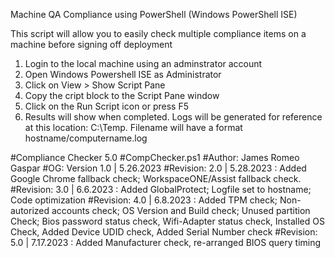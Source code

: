 Machine QA Compliance using PowerShell
(Windows PowerShell ISE)

This script will allow you to easily check multiple compliance items on a machine before signing off deployment

1. Login to the local machine using an adminstrator account
2. Open Windows Powershell ISE as Administrator
3. Click on View > Show Script Pane
4. Copy the cript block to the Script Pane window
5. Click on the Run Script icon or press F5
6. Results will show when completed. Logs will be generated for reference at this location: C:\Temp\. Filename will have a format hostname/computername.log

#Compliance Checker 5.0
#CompChecker.ps1
#Author: James Romeo Gaspar
#OG: Version 1.0 | 5.26.2023
#Revision: 2.0 | 5.28.2023 : Added Google Chrome fallback check; WorkspaceONE/Assist fallback check.
#Revision: 3.0 | 6.6.2023 : Added GlobalProtect; Logfile set to hostname; Code optimization
#Revision: 4.0 | 6.8.2023 : Added TPM check; Non-autorized accounts check; OS Version and Build check; Unused partition Check; Bios password status check, Wifi-Adapter status check, Installed OS Check, Added Device UDID check, Added Serial Number check
#Revision: 5.0 | 7.17.2023 : Added Manufacturer check, re-arranged BIOS query timing
